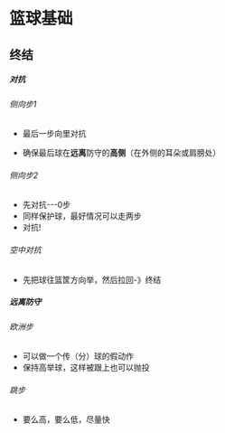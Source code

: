 # 篮球基础

## 终结

##### 对抗

###### 侧向步1

- 最后一步向里对抗

- 确保最后球在**远离**防守的**高侧**（在外侧的耳朵或肩膀处）

###### 侧向步2

- 先对抗---0步
- 同样保护球，最好情况可以走两步
- 对抗!

###### 空中对抗

- 先把球往篮筐方向举，然后拉回-》终结

##### 远离防守

###### 欧洲步

- 可以做一个传（分）球的假动作
- 保持高举球，这样被跟上也可以抛投

###### 跳步

- 要么高，要么低，尽量快